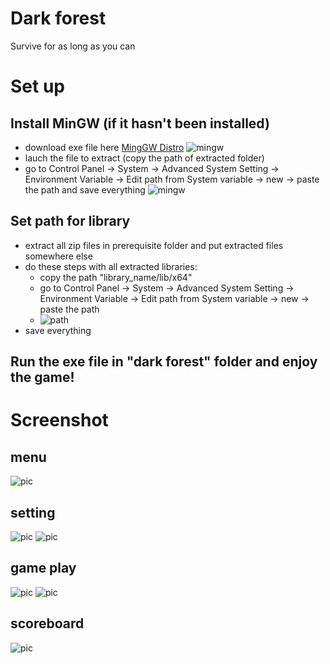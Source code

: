 # Dark forest
Survive for as long as you can


# Set up
## Install MinGW (if it hasn't been installed)
- download exe file here [MingGW Distro](https://nuwen.net/mingw.html)
![mingw](prerequisite/mingw/mingw1.png)
- lauch the file to extract (copy the path of extracted folder)
- go to Control Panel -> System -> Advanced System Setting -> Environment Variable -> Edit path from System variable -> new -> paste the path and save everything
![mingw](prerequisite/mingw/mingw2.jpg)
## Set path for library
- extract all zip files in prerequisite folder and put extracted files somewhere else
- do these steps with all extracted libraries:
  + copy the path "library_name/lib/x64"
  + go to Control Panel -> System -> Advanced System Setting -> Environment Variable -> Edit path from System variable -> new -> paste the path
  + ![path](prerequisite/lib.png)
- save everything
## Run the exe file in "dark forest" folder and enjoy the game!


# Screenshot
## menu
![pic](screenshots/img1.png)
## setting
![pic](screenshots/img2.png)
![pic](screenshots/img6.png)
## game play
![pic](screenshots/img8.png)
![pic](screenshots/img10.png)
## scoreboard
![pic](screenshots/img12.png)
